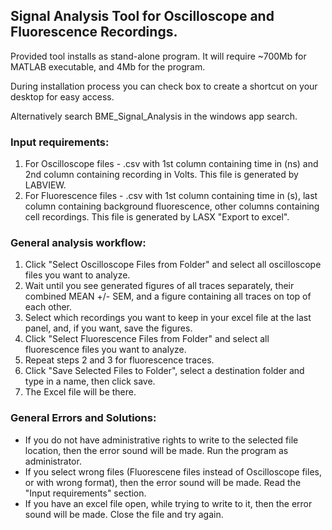 ## Signal Analysis Tool for Oscilloscope and Fluorescence Recordings.

Provided tool installs as stand-alone program. It will require ~700Mb for MATLAB executable, and 4Mb for the program.

During installation process you can check box to create a shortcut on your desktop for easy access.

Alternatively search BME_Signal_Analysis in the windows app search.

### Input requirements:
1. For Oscilloscope files - .csv with 1st column containing time in (ns) and 2nd column containing recording in Volts. This file is generated by LABVIEW.
2. For Fluorescence files - .csv with 1st column containing time in (s), last column containing background fluorescence, other columns containing cell recordings. This file is generated by LASX "Export to excel".

### General analysis workflow:
1. Click "Select Oscilloscope Files from Folder" and select all oscilloscope files you want to analyze.
2. Wait until you see generated figures of all traces separately, their combined MEAN +/- SEM, and a figure containing all traces on top of each other.
3. Select which recordings you want to keep in your excel file at the last panel, and, if you want, save the figures.
4. Click "Select Fluorescence Files from Folder" and select all fluorescence files you want to analyze.
5. Repeat steps 2 and 3 for fluorescence traces.
6. Click "Save Selected Files to Folder", select a destination folder and type in a name, then click save.
7. The Excel file will be there.

### General Errors and Solutions:
- If you do not have administrative rights to write to the selected file location, then the error sound will be made. Run the program as administrator.
- If you select wrong files (Fluorescene files instead of Oscilloscope files, or with wrong format), then the error sound will be made. Read the "Input requirements" section.
- If you have an excel file open, while trying to write to it, then the error sound will be made. Close the file and try again.
